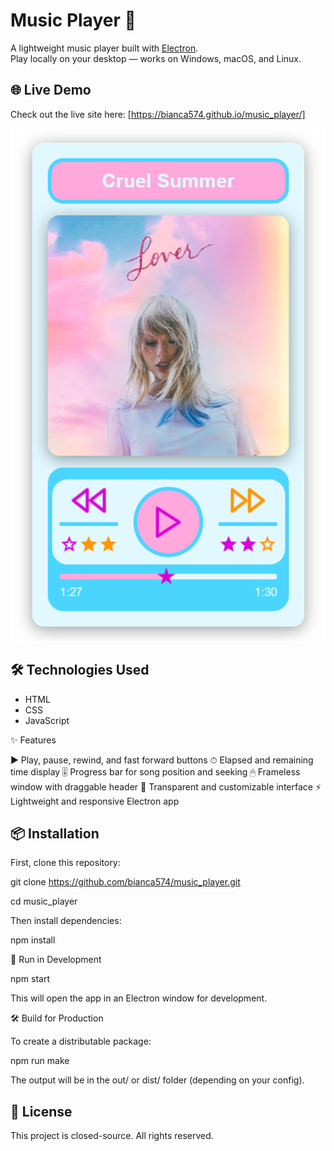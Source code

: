 # Music Player 🎵

A lightweight music player built with [Electron](https://www.electronjs.org/).  
Play locally on your desktop — works on Windows, macOS, and Linux.

## 🌐 Live Demo

Check out the live site here: [https://bianca574.github.io/music_player/]

![Music Player](assets/screenshot.jpg)

## 🛠️ Technologies Used

- HTML
- CSS
- JavaScript

✨ Features

▶️ Play, pause, rewind, and fast forward buttons
⏱ Elapsed and remaining time display
🎚 Progress bar for song position and seeking
🖱 Frameless window with draggable header
🌟 Transparent and customizable interface
⚡ Lightweight and responsive Electron app

## 📦 Installation

First, clone this repository:

git clone https://github.com/bianca574/music_player.git

cd music_player


Then install dependencies:

npm install


🚀 Run in Development

npm start

This will open the app in an Electron window for development.


🛠 Build for Production

To create a distributable package:

npm run make

The output will be in the out/ or dist/ folder (depending on your config).

## 📄 License

This project is closed-source. All rights reserved.

